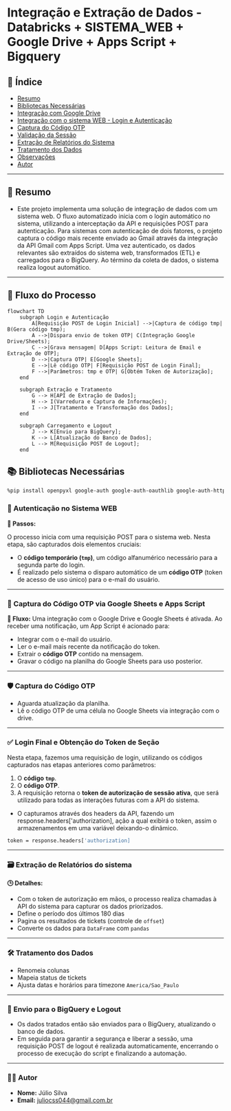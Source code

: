 <!---
README do Projeto: Integração e Extração de Dados - Tiflux + Google Drive
-->

# Integração e Extração de Dados - Databricks + SISTEMA_WEB + Google Drive + Apps Script + Bigquery

## 📑 Índice

- [Resumo](#-resumo)
- [Bibliotecas Necessárias](#-bibliotecas-necessárias)
- [Integração com Google Drive](#-integração-com-google-drive)
- [Integração com o sistema WEB - Login e Autenticação](#-integração-com-sistema---login-e-autenticação)
- [Captura do Código OTP](#-captura-do-código-otp)
- [Validação da Sessão](#-validação-da-sessão)
- [Extração de Relatórios do Sistema](#-extração-de-relatórios-do-sistema)
- [Tratamento dos Dados](#-tratamento-dos-dados)
- [Observações](#-observações)
- [Autor](#-autor)

---

## 📄 Resumo

- Este projeto implementa uma solução de integração de dados com um sistema web. O fluxo automatizado inicia com o login automático no sistema, utilizando a interceptação da API e requisições POST para autenticação. Para sistemas com autenticação de dois fatores, o projeto captura o código mais recente enviado ao Gmail através da integração da API Gmail com Apps Script. Uma vez autenticado, os dados relevantes são extraídos do sistema web, transformados (ETL) e carregados para o BigQuery. Ao término da coleta de dados, o sistema realiza logout automático.
---

## 🔄 Fluxo do Processo

```mermaid
flowchart TD
    subgraph Login e Autenticação
        A[Requisição POST de Login Inicial] -->|Captura de código tmp| B(Gera código tmp);
        A -->|Dispara envio de token OTP| C(Integração Google Drive/Sheets);
        C -->|Grava mensagem| D[Apps Script: Leitura de Email e Extração de OTP];
        D -->|Captura OTP| E[Google Sheets];
        E -->|Lê código OTP| F[Requisição POST de Login Final];
        F -->|Parâmetros: tmp e OTP| G[Obtém Token de Autorização];
    end

    subgraph Extração e Tratamento
        G --> H[API de Extração de Dados];
        H --> I(Varredura e Captura de Informações);
        I --> J[Tratamento e Transformação dos Dados];
    end
    
    subgraph Carregamento e Logout
        J --> K[Envio para BigQuery];
        K --> L[Atualização do Banco de Dados];
        L --> M[Requisição POST de Logout];
    end
```

## 📚 Bibliotecas Necessárias

```bash
%pip install openpyxl google-auth google-auth-oauthlib google-auth-httplib2 google-api-python-client gspread drive pandas_gbq gspread_dataframe -q

````
### 🔐 Autenticação no Sistema WEB

**📂 Passos:**

O processo inicia com uma requisição POST para o sistema web. Nesta etapa, são capturados dois elementos cruciais:
*  O **código temporário (`tmp`)**, um código alfanumérico necessário para a segunda parte do login.
*  É realizado pelo sistema o disparo automático de um **código OTP** (token de acesso de uso único) para o e-mail do usuário.
---
### 🔐 Captura do Código OTP via Google Sheets e Apps Script

**🔄 Fluxo:**
Uma integração com o Google Drive e Google Sheets é ativada. Ao receber uma notificação, um App Script é acionado para:
*  Integrar com o e-mail do usuário.
*  Ler o e-mail mais recente da notificação do token.
*  Extrair o **código OTP** contido na mensagem.
*  Gravar o código na planilha do Google Sheets para uso posterior.
---
### 🛡️ Captura do Código OTP

- Aguarda atualização da planilha.
- Lê o código OTP de uma célula no Google Sheets via integração com o drive.
---

### ✅ Login Final e Obtenção do Token de Seção

Nesta etapa, fazemos uma requisição de login, utilizando os códigos capturados nas etapas anteriores como parâmetros:
1.  O **código `tmp`**.
2.  O **código OTP**.
3.  A requisição retorna o **token de autorização de sessão ativa**, que será utilizado para todas as interações futuras com a API do sistema.
* O capturamos através dos headers da API, fazendo um response.headers['authorization], ação a qual exibirá o token, assim o armazenamentos em uma variável deixando-o dinâmico.
```bash
token = response.headers['authorization]
````
---

### 🗃️ Extração de Relatórios do sistema

**🕒 Detalhes:**

- Com o token de autorização em mãos, o processo realiza chamadas à API do sistema para capturar os dados priorizados.
- Define o período dos últimos 180 dias
- Pagina os resultados de tickets (controle de `offset`)
- Converte os dados para `DataFrame` com `pandas`
---

### 🛠️ Tratamento dos Dados

- Renomeia colunas
- Mapeia status de tickets
- Ajusta datas e horários para timezone `America/Sao_Paulo`

---

### 📝 Envio para o BigQuery e Logout

- Os dados tratados então são enviados para o BigQuery, atualizando o banco de dados.
- Em seguida para garantir a segurança e liberar a sessão, uma requisição POST de logout é realizada automaticamente, encerrando o processo de execução do script e finalizando a automação.
---

### 👨‍💻 Autor

- **Nome:** Júlio Silva
- **Email:** juliocss044@gmail.com.br




